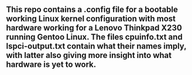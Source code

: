 ## This repo contains a .config file for a bootable working Linux kernel configuration with most hardware working for a Lenovo Thinkpad X230 running Gentoo Linux. The files cpuinfo.txt and lspci-output.txt contain what their names imply, with latter also giving more insight into what hardware is yet to work.

